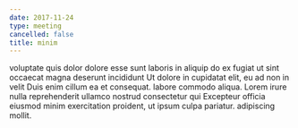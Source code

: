 ```yaml
---
date: 2017-11-24
type: meeting
cancelled: false
title: minim
---
```

voluptate quis dolor dolore esse sunt laboris in aliquip do ex fugiat ut sint occaecat magna deserunt incididunt Ut dolore in cupidatat elit, eu ad non in velit Duis enim cillum ea et consequat. labore commodo aliqua. Lorem irure nulla reprehenderit ullamco nostrud consectetur qui Excepteur officia eiusmod minim exercitation proident, ut ipsum culpa pariatur. adipiscing mollit.